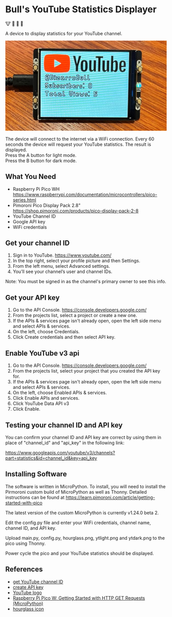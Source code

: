 # Bull's YouTube Statistics Displayer

:cow: :movie_camera: :100: :1234:

A device to display statistics for your YouTube channel.

<img title="Bull's YouTube Statistics Displayer" src="bysd.jpg">

The device will connect to the internet via a WiFi connection.
Every 60 seconds the device will request your YouTube statistics.
The result is displayed.<br>
Press the A button for light mode.<br>
Press the B button for dark mode.<br>


## What You Need

- Raspberry Pi Pico WH https://www.raspberrypi.com/documentation/microcontrollers/pico-series.html
- Pimoroni Pico Display Pack 2.8" https://shop.pimoroni.com/products/pico-display-pack-2-8
- YouTube Channel ID
- Google API key
- WiFi credentials


## Get your channel ID

1. Sign in to YouTube. https://www.youtube.com/
2. In the top right, select your profile picture and then Settings.
3. From the left menu, select Advanced settings.
4. You’ll see your channel’s user and channel IDs.

Note: You must be signed in as the channel's primary owner to see this info.


## Get your API key

1. Go to the API Console. https://console.developers.google.com/
2. From the projects list, select a project or create a new one.
3. If the APIs & services page isn't already open, open the left side menu and select APIs & services.
4. On the left, choose Credentials.
5. Click Create credentials and then select API key.


## Enable YouTube v3 api

1. Go to the API Console. https://console.developers.google.com/
2. From the projects list, select your project that you created the API key for.
3. If the APIs & services page isn't already open, open the left side menu and select APIs & services.
4. On the left, choose Enabled APIs & services.
5. Click Enable APIs and services.
6. Click YouTube Data API v3
7. Click Enable.


## Testing your channel ID and API key

You can confirm your channel ID and API key are correct by using them in place of "channel_id" and "api_key" in the following link:

https://www.googleapis.com/youtube/v3/channels?part=statistics&id=channel_id&key=api_key


## Installing Software

The software is written in MicroPython. To install, you will need to install the Pirmoroni custom build of MicroPython as well as Thonny.
Detailed instructions can be found at https://learn.pimoroni.com/article/getting-started-with-pico

The latest version of the custom MicroPython is currently v1.24.0 beta 2.

Edit the config.py file and enter your WiFi credentials, channel name, channel ID, and API key.

Upload main.py, config.py, hourglass.png, ytlight.png and ytdark.png to the pico using Thonny.

Power cycle the pico and your YouTube statistics should be displayed.


## References

- [get YouTube channel ID](https://support.google.com/youtube/answer/3250431?hl=en)
- [create API key](https://support.google.com/googleapi/answer/6158862?hl=en)
- [YouTube logo](https://www.youtube.com/howyoutubeworks/resources/brand-resources/#logos-icons-and-colors)
- [Raspberry Pi Pico W: Getting Started with HTTP GET Requests (MicroPython)](https://randomnerdtutorials.com/raspberry-pi-pico-w-http-requests-micropython/)
- [hourglass icon](https://www.freepik.com/icon/hourglass_5582221)
